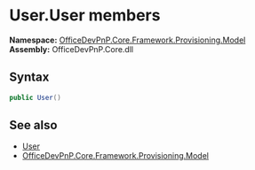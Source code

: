 # User.User members 
  

**Namespace:** [OfficeDevPnP.Core.Framework.Provisioning.Model](OfficeDevPnP.Core.Framework.Provisioning.Model.md)  
**Assembly:** OfficeDevPnP.Core.dll  
## Syntax
```C#
public User()
```
## See also
- [User](OfficeDevPnP.Core.Framework.Provisioning.Model.User.md)
- [OfficeDevPnP.Core.Framework.Provisioning.Model](OfficeDevPnP.Core.Framework.Provisioning.Model.md)
